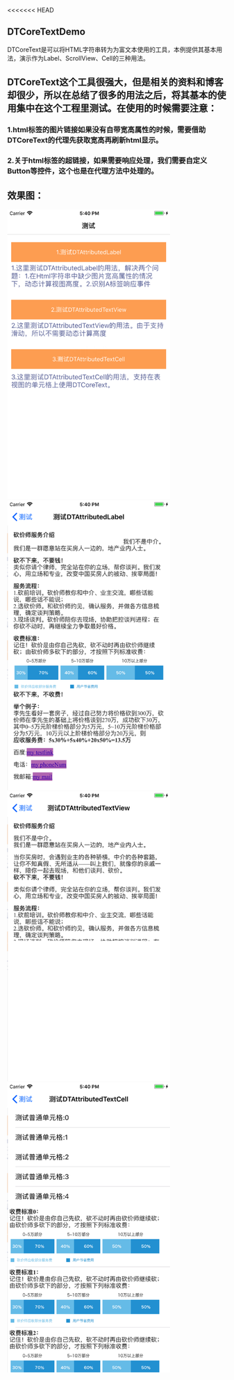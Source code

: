 <<<<<<< HEAD
## DTCoreTextDemo
DTCoreText是可以将HTML字符串转为为富文本使用的工具，本例提供其基本用法，演示作为Label、ScrollView、Cell的三种用法。

## DTCoreText这个工具很强大，但是相关的资料和博客却很少，所以在总结了很多的用法之后，将其基本的使用集中在这个工程里测试。在使用的时候需要注意：
### 1.html标签的图片链接如果没有自带宽高属性的时候，需要借助DTCoreText的代理先获取宽高再刷新html显示。
### 2.关于html标签的超链接，如果需要响应处理，我们需要自定义Button等控件，这个也是在代理方法中处理的。

## 效果图：
<img src="https://github.com/DreamcoffeeZS/DTCoreTextDemo/blob/master/Screenshots/DTcoreTextDemoImg1.png" width="375" height="667">
<img src="https://github.com/DreamcoffeeZS/DTCoreTextDemo/blob/master/Screenshots/DTcoreTextDemoImg2.png" width="375" height="667">
<img src="https://github.com/DreamcoffeeZS/DTCoreTextDemo/blob/master/Screenshots/DTcoreTextDemoImg3.png" width="375" height="667">
<img src="https://github.com/DreamcoffeeZS/DTCoreTextDemo/blob/master/Screenshots/DTcoreTextDemoImg4.png" width="375" height="667">

